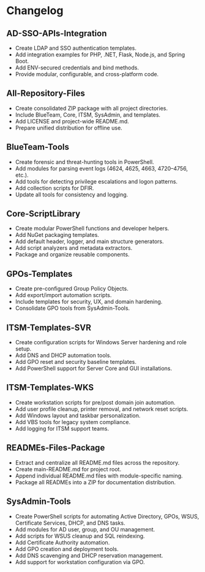 # Changelog

## AD-SSO-APIs-Integration
- Create LDAP and SSO authentication templates.
- Add integration examples for PHP, .NET, Flask, Node.js, and Spring Boot.
- Add ENV-secured credentials and bind methods.
- Provide modular, configurable, and cross-platform code.

## All-Repository-Files
- Create consolidated ZIP package with all project directories.
- Include BlueTeam, Core, ITSM, SysAdmin, and templates.
- Add LICENSE and project-wide README.md.
- Prepare unified distribution for offline use.

## BlueTeam-Tools
- Create forensic and threat-hunting tools in PowerShell.
- Add modules for parsing event logs (4624, 4625, 4663, 4720–4756, etc.).
- Add tools for detecting privilege escalations and logon patterns.
- Add collection scripts for DFIR.
- Update all tools for consistency and logging.

## Core-ScriptLibrary
- Create modular PowerShell functions and developer helpers.
- Add NuGet packaging templates.
- Add default header, logger, and main structure generators.
- Add script analyzers and metadata extractors.
- Package and organize reusable components.

## GPOs-Templates
- Create pre-configured Group Policy Objects.
- Add export/import automation scripts.
- Include templates for security, UX, and domain hardening.
- Consolidate GPO tools from SysAdmin-Tools.

## ITSM-Templates-SVR
- Create configuration scripts for Windows Server hardening and role setup.
- Add DNS and DHCP automation tools.
- Add GPO reset and security baseline templates.
- Add PowerShell support for Server Core and GUI installations.

## ITSM-Templates-WKS
- Create workstation scripts for pre/post domain join automation.
- Add user profile cleanup, printer removal, and network reset scripts.
- Add Windows layout and taskbar personalization.
- Add VBS tools for legacy system compliance.
- Add logging for ITSM support teams.

## READMEs-Files-Package
- Extract and centralize all README.md files across the repository.
- Create main-README.md for project root.
- Append individual README.md files with module-specific naming.
- Package all READMEs into a ZIP for documentation distribution.

## SysAdmin-Tools
- Create PowerShell scripts for automating Active Directory, GPOs, WSUS, Certificate Services, DHCP, and DNS tasks.
- Add modules for AD user, group, and OU management.
- Add scripts for WSUS cleanup and SQL reindexing.
- Add Certificate Authority automation.
- Add GPO creation and deployment tools.
- Add DNS scavenging and DHCP reservation management.
- Add support for workstation configuration via GPO.
